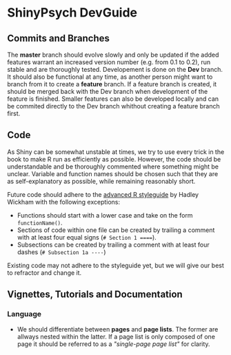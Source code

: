 # ShinyPsych DevGuide

## Commits and Branches
The **master** branch should evolve slowly and only be updated if the added features warrant an increased
version number (e.g. from 0.1 to 0.2), run stable and are thoroughly tested.
Developement is done on the **Dev** branch. It should also be functional at any time,
as another person might want to branch from it to create a **feature** branch.
If a feature branch is created, it should be merged back with the Dev branch when development of the feature is finished.
Smaller features can also be developed locally and can be commited directly to the Dev branch
whithout creating a feature branch first.

## Code
As Shiny can be somewhat unstable at times, we try to use every trick in the book to make R run as efficiently as possible.
However, the code should be understandable and be thoroughly commented where something might be unclear.
Variable and function names should be chosen such that they are as self-explanatory as possible, while remaining reasonably short.

Future code should adhere to the [advanced R styleguide](http://adv-r.had.co.nz/Style.html) by Hadley Wickham with the following
exceptions:
- Functions should start with a lower case and take on the form `functionName()`.
- Sections of code within one file can be created by trailing a comment with at least four equal signs (`# Section 1 ====`).
- Subsections can be created by trailing a comment with at least four dashes (`# Subsection 1a ----`)

Existing code may not adhere to the styleguide yet, but we will give our best to refractor and change it.

## Vignettes, Tutorials and Documentation
### Language
- We should differentiate between **pages** and **page lists**. The former are allways nested within the latter.
If a page list is only composed of one page it should be referred to as a *"single-page page list"* for clarity.
